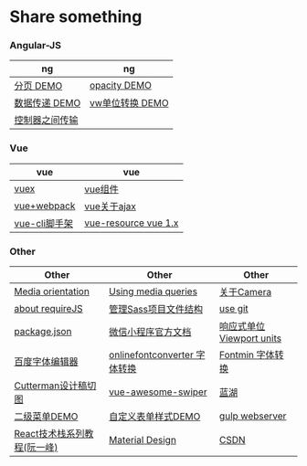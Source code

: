 # Share something

### Angular-JS

|  ng  |   ng   |
| ---------- | -----------  |
| [分页 DEMO](https://c-rachel.github.io/Share/%E5%88%86%E9%A1%B5.html) | [opacity DEMO](https://c-rachel.github.io/Share/opacity%20(filter%20IE).html) |
| [数据传递 DEMO](https://c-rachel.github.io/Share/%E5%B9%B3%E8%A1%8C%E6%A8%A1%E5%9D%97%E6%95%B0%E6%8D%AE%E4%BC%A0%E9%80%92.html) | [vw单位转换 DEMO](https://c-rachel.github.io/Share/vw.html) |
| [控制器之间传输](https://github.com/C-Rachel/Share/issues/1)  |       |


### Vue

|  vue  |   vue   |
| ---------- | -----------  |
| [vuex](https://github.com/C-Rachel/Share/issues/2) | [vue组件](https://github.com/C-Rachel/Share/issues/3) |
| [vue+webpack](https://github.com/C-Rachel/Share/issues/4) | [vue关于ajax](https://github.com/C-Rachel/Share/issues/5) |
|  [vue-cli脚手架](https://github.com/C-Rachel/Share/issues/6)  | [vue-resource vue 1.x](https://github.com/C-Rachel/Share/issues/9) |


### Other

|  Other  |   Other   |   Other   |
| ---------- | ----------- | ----------- |
|  [Media orientation](https://developer.mozilla.org/en-US/docs/Web/CSS/@media/orientation)  |   [Using media queries](https://developer.mozilla.org/en-US/docs/Web/CSS/Media_Queries/Using_media_queries)   | [关于Camera](https://github.com/C-Rachel/Share/issues/7) |
| [about requireJS](https://github.com/C-Rachel/Share/issues/10) | [管理Sass项目文件结构](https://github.com/C-Rachel/Share/issues/11) | [use git](https://blog.csdn.net/sinat_20177327/article/details/76062030) |
| [package.json](https://yarnpkg.com/lang/zh-hans/docs/package-json/)  |  [微信小程序官方文档](https://developers.weixin.qq.com/miniprogram/dev/index.html) | [响应式单位 Viewport units](https://tutorialzine.com/2015/05/simplify-your-stylesheets-with-the-magical-css-viewport-units) |
| [百度字体编辑器](http://fontstore.baidu.com/static/editor/index.html) | [onlinefontconverter 字体转换](https://onlinefontconverter.com/) | [Fontmin 字体转换](https://github.com/ecomfe/fontmin) |
| [Cutterman设计稿切图](https://github.com/jawil/blog/issues/11) | [vue-awesome-swiper](https://surmon-china.github.io/vue-awesome-swiper/) | [蓝湖](http://sos.lanhuapp.com/#/1) |
| [二级菜单DEMO](https://c-rachel.github.io/Share/menu-demo.html) | [自定义表单样式DEMO](https://c-rachel.github.io/Share/form.html) | [gulp webserver](https://github.com/C-Rachel/Share/issues/22) |
| [React技术栈系列教程(阮一峰)](http://www.ruanyifeng.com/blog/2016/09/react-technology-stack.html) | [Material Design](https://material.io/) | [CSDN](https://www.csdn.net/) |


